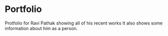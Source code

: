 # Portfolio

Protfolio for Ravi Pathak showing all of his recent works
It also shows some information about him as a person. 

